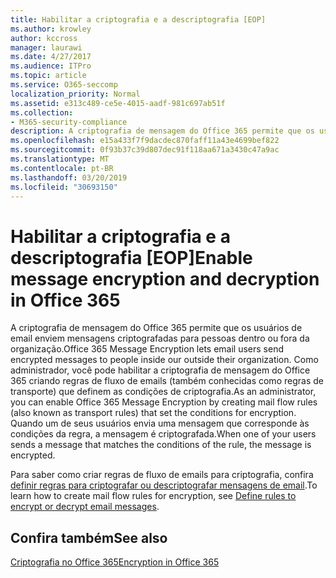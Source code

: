 ```yaml
---
title: Habilitar a criptografia e a descriptografia [EOP]
ms.author: krowley
author: kccross
manager: laurawi
ms.date: 4/27/2017
ms.audience: ITPro
ms.topic: article
ms.service: O365-seccomp
localization_priority: Normal
ms.assetid: e313c489-ce5e-4015-aadf-981c697ab51f
ms.collection:
- M365-security-compliance
description: A criptografia de mensagem do Office 365 permite que os usuários de email enviem mensagens criptografadas para pessoas dentro ou fora da organização. Como administrador, você pode habilitar a criptografia de mensagem do Office 365 criando regras de fluxo de emails (também conhecidas como regras de transporte) que definem as condições de criptografia.
ms.openlocfilehash: e15a433f7f9dacdec870faff11a43e4699bef822
ms.sourcegitcommit: 0f93b37c39d807dec91f118aa671a3430c47a9ac
ms.translationtype: MT
ms.contentlocale: pt-BR
ms.lasthandoff: 03/20/2019
ms.locfileid: "30693150"
---
```

# <a name="enable-message-encryption-and-decryption-in-office-365"></a><span data-ttu-id="8f9fc-104">Habilitar a criptografia e a descriptografia [EOP]</span><span class="sxs-lookup"><span data-stu-id="8f9fc-104">Enable message encryption and decryption in Office 365</span></span>

<span data-ttu-id="8f9fc-105">A criptografia de mensagem do Office 365 permite que os usuários de email enviem mensagens criptografadas para pessoas dentro ou fora da organização.</span><span class="sxs-lookup"><span data-stu-id="8f9fc-105">Office 365 Message Encryption lets email users send encrypted messages to people inside our outside their organization.</span></span> <span data-ttu-id="8f9fc-106">Como administrador, você pode habilitar a criptografia de mensagem do Office 365 criando regras de fluxo de emails (também conhecidas como regras de transporte) que definem as condições de criptografia.</span><span class="sxs-lookup"><span data-stu-id="8f9fc-106">As an administrator, you can enable Office 365 Message Encryption by creating mail flow rules (also known as transport rules) that set the conditions for encryption.</span></span> <span data-ttu-id="8f9fc-107">Quando um de seus usuários envia uma mensagem que corresponde às condições da regra, a mensagem é criptografada.</span><span class="sxs-lookup"><span data-stu-id="8f9fc-107">When one of your users sends a message that matches the conditions of the rule, the message is encrypted.</span></span>
  
<span data-ttu-id="8f9fc-108">Para saber como criar regras de fluxo de emails para criptografia, confira [definir regras para criptografar ou descriptografar mensagens de email](https://go.microsoft.com/fwlink/p/?LinkID=402846).</span><span class="sxs-lookup"><span data-stu-id="8f9fc-108">To learn how to create mail flow rules for encryption, see [Define rules to encrypt or decrypt email messages](https://go.microsoft.com/fwlink/p/?LinkID=402846).</span></span>
  
## <a name="see-also"></a><span data-ttu-id="8f9fc-109">Confira também</span><span class="sxs-lookup"><span data-stu-id="8f9fc-109">See also</span></span>

[<span data-ttu-id="8f9fc-110">Criptografia no Office 365</span><span class="sxs-lookup"><span data-stu-id="8f9fc-110">Encryption in Office 365</span></span>](https://go.microsoft.com/fwlink/p/?LinkID=392525)

